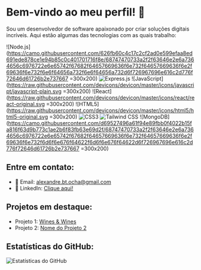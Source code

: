 # Bem-vindo ao meu perfil! 👋

Sou um desenvolvedor de software apaixonado por criar soluções digitais incríveis. Aqui estão algumas das tecnologias com as quais trabalho:

![Node.js](https://camo.githubusercontent.com/626fb60c4c17c2cf2ad0e599efaa8ed691ede878ce1e94b85c0c401701716f8e/68747470733a2f2f63646e2e6a7364656c6976722e6e65742f67682f64657669636f6e732f64657669636f6e2f69636f6e732f6e6f64656a732f6e6f64656a732d6f726967696e616c2d776f72646d61726b2e737667 =300x200)
![Express.js](https://img.shields.io/badge/Express.js-Advanced-green?logo=express=300x200)
![JavaScript](https://raw.githubusercontent.com/devicons/devicon/master/icons/javascript/javascript-plain.svg =300x200)
![React](https://raw.githubusercontent.com/devicons/devicon/master/icons/react/react-original.svg =300x200)
![HTML5](https://raw.githubusercontent.com/devicons/devicon/master/icons/html5/html5-original.svg =300x200)
![CSS3](https://raw.githubusercontent.com/devicons/devicon/master/icons/css3/css3-original.svg=300x200)
![Tailwind CSS]()
![MongoDB](https://camo.githubusercontent.com/d69527496a61f94e89fbb0f4022b15fa816f63d9b773c1ae2b6f83fb63e69d2f/68747470733a2f2f63646e2e6a7364656c6976722e6e65742f67682f64657669636f6e732f64657669636f6e2f69636f6e732f6d6f6e676f64622f6d6f6e676f64622d6f726967696e616c2d776f72646d61726b2e737667 =300x200)

## Entre em contato:

- 📧 Email: alexandre.bt.ocha@gmail.com
- 💼 LinkedIn: [Clique aqui!](https://www.linkedin.com/in/alexandre-rocha-24485132/)

## Projetos em destaque:

- Projeto 1: [Wines & Wines](https://github.com/rochinhaDev/projeto-3)
- Projeto 2: [Nome do Projeto 2](https://github.com/seu-nome/projeto2)

## Estatísticas do GitHub:

![Estatísticas do GitHub](https://github-readme-stats.vercel.app/api?username=seu-nome&show_icons=true&theme=dark)
